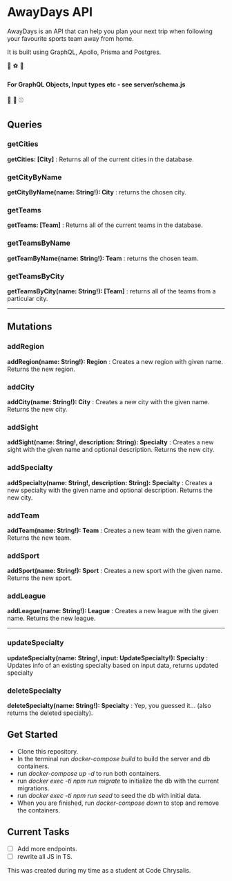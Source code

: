 # AwayDays API

AwayDays is an API that can help you plan your next trip when following your favourite sports team away from home.

It is built using GraphQL, Apollo, Prisma and Postgres.

:basketball: :soccer: :rugby_football:

#### For GraphQL Objects, Input types etc - see server/schema.js

:tennis: :football: :baseball:

## Queries

### getCities

**getCities: [City]**
: Returns all of the current cities in the database.

### getCityByName

**getCityByName(name: String!): City**
: returns the chosen city.

### getTeams

**getTeams: [Team]**
: Returns all of the current teams in the database.

### getTeamsByName

**getTeamByName(name: String!): Team**
: returns the chosen team.

### getTeamsByCity

**getTeamsByCity(name: String!): [Team]**
: returns all of the teams from a particular city.

---

## Mutations

### addRegion

**addRegion(name: String!): Region**
: Creates a new region with given name. Returns the new region.

### addCity

**addCity(name: String!): City**
: Creates a new city with the given name. Returns the new city.

### addSight

**addSight(name: String!, description: String): Specialty**
: Creates a new sight with the given name and optional description. Returns the new city.

### addSpecialty

**addSpecialty(name: String!, description: String): Specialty**
: Creates a new specialty with the given name and optional description. Returns the new city.

### addTeam

**addTeam(name: String!): Team**
: Creates a new team with the given name. Returns the new team.

### addSport

**addSport(name: String!): Sport**
: Creates a new sport with the given name. Returns the new sport.

### addLeague

**addLeague(name: String!): League**
: Creates a new league with the given name. Returns the new league.

---

### updateSpecialty

**updateSpecialty(name: String!, input: UpdateSpecialty!): Specialty**
: Updates info of an existing specialty based on input data, returns updated specialty

### deleteSpecialty

**deleteSpecialty(name: String!): Specialty**
: Yep, you guessed it... (also returns the deleted specialty).

## Get Started 

 - Clone this repository.
 - In the terminal run _docker-compose build_ to build the server and db containers.
 - run _docker-compose up -d_ to run both containers.
 - run _docker exec -ti <app-container-name-here> npm run migrate_ to initialize the db with the current migrations.
 - run _docker exec -ti <app-container-name-here> npm run seed_ to seed the db with initial data.
 - When you are finished, run _docker-compose down_ to stop and remove the containers.

## Current Tasks

- [ ] Add more endpoints.
- [ ] rewrite all JS in TS.

This was created during my time as a student at Code Chrysalis.
